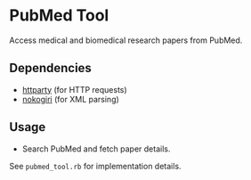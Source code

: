 # PubMed Tool

Access medical and biomedical research papers from PubMed.

## Dependencies

- [httparty](https://github.com/jnunemaker/httparty) (for HTTP requests)
- [nokogiri](https://github.com/sparklemotion/nokogiri) (for XML parsing)

## Usage

- Search PubMed and fetch paper details.

See `pubmed_tool.rb` for implementation details.
